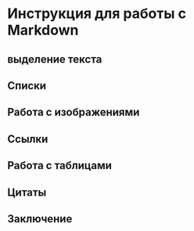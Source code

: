# Инструкция для работы с Markdown

## выделение текста

## Списки

## Работа с изображениями

##  Ссылки

## Работа с таблицами

## Цитаты

## Заключение